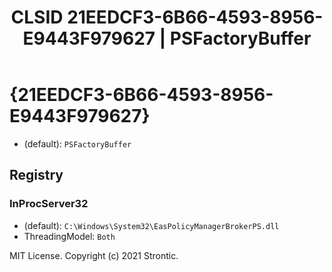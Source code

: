 ﻿---
title: "CLSID 21EEDCF3-6B66-4593-8956-E9443F979627 | PSFactoryBuffer"
excerpt: What is COM-Object CLSID 21EEDCF3-6B66-4593-8956-E9443F979627?
---

# {21EEDCF3-6B66-4593-8956-E9443F979627}

* (default): `PSFactoryBuffer`

## Registry


### InProcServer32

* (default): `C:\Windows\System32\EasPolicyManagerBrokerPS.dll`
* ThreadingModel: `Both`

MIT License. Copyright (c) 2021 Strontic.



